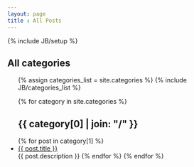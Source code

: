 ```yaml
---
layout: page
title : All Posts 
---
```

{% include JB/setup %}

## All categories
<ul class="tag_box inline">
    {% assign categories_list = site.categories %}
    {% include JB/categories_list %}
</ul>

<ul class="posts">
  {% for category in site.categories %} 
  <h2 id="{{ category[0] }}-ref">{{ category[0] | join: "/" }}</h2>
  {% for post in category[1] %}
    <li><a href="{{ BASE_PATH }}{{ post.url }}">{{ post.title }}</a></li>
    {{ post.description }}
  {% endfor %}
  {% endfor %}
</ul>


